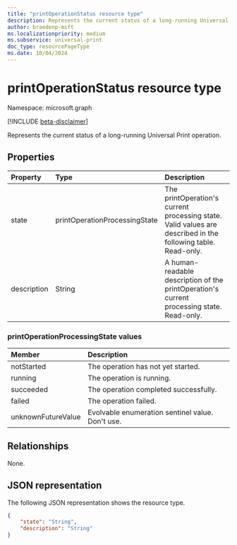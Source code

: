 ```yaml
---
title: "printOperationStatus resource type"
description: Represents the current status of a long-running Universal Print operation.
author: braedenp-msft
ms.localizationpriority: medium
ms.subservice: universal-print
doc_type: resourcePageType
ms.date: 10/04/2024
---
```


# printOperationStatus resource type

Namespace: microsoft.graph

[!INCLUDE [beta-disclaimer](../../includes/beta-disclaimer.md)]

Represents the current status of a long-running Universal Print operation.

## Properties
| Property     | Type        | Description |
|:-------------|:------------|:------------|
|state|printOperationProcessingState|The printOperation's current processing state. Valid values are described in the following table. Read-only.|
|description|String|A human-readable description of the printOperation's current processing state. Read-only.|

### printOperationProcessingState values

|Member|Description|
|:---|:---|
|notStarted|The operation has not yet started.|
|running|The operation is running.|
|succeeded|The operation completed successfully.|
|failed|The operation failed.|
|unknownFutureValue|Evolvable enumeration sentinel value. Don't use.|

## Relationships

None.

## JSON representation

The following JSON representation shows the resource type.

<!-- {
  "blockType": "resource",
  "optionalProperties": [

  ],
  "@odata.type": "microsoft.graph.printOperationStatus"
}-->

```json
{
    "state": "String",
    "description": "String"
}
```

<!-- uuid: 8fcb5dbc-d5aa-4681-8e31-b001d5168d79
2015-10-25 14:57:30 UTC -->
<!-- {
  "type": "#page.annotation",
  "description": "printOperationStatus resource",
  "keywords": "",
  "section": "documentation",
  "tocPath": ""
}-->

